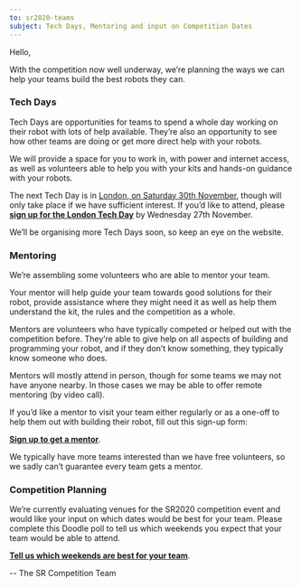 ```yaml
---
to: sr2020-teams
subject: Tech Days, Mentoring and input on Competition Dates
---
```


Hello,

With the competition now well underway, we’re planning the ways we can help your
teams build the best robots they can.

### Tech Days

Tech Days are opportunities for teams to spend a whole day working on their
robot with lots of help available. They’re also an opportunity to see how other
teams are doing or get more direct help with your robots.

We will provide a space for you to work in, with power and internet access, as
well as volunteers able to help you with your kits and hands-on guidance with
your robots.

The next Tech Day is in [London, on Saturday 30th November][london-tech-day],
though will only take place if we have sufficient interest. If you’d like to
attend, please **[sign up for the London Tech Day][tech-day-signup]** by
Wednesday 27th November.

We’ll be organising more Tech Days soon, so keep an eye on the website.

### Mentoring

We’re assembling some volunteers who are able to mentor your team.

Your mentor will help guide your team towards good solutions for their robot,
provide assistance where they might need it as well as help them understand the
kit, the rules and the competition as a whole.

Mentors are volunteers who have typically competed or helped out with the
competition before. They’re able to give help on all aspects of building and
programming your robot, and if they don’t know something, they typically know
someone who does.

Mentors will mostly attend in person, though for some teams we may not have
anyone nearby. In those cases we may be able to offer remote mentoring (by video
call).

If you’d like a mentor to visit your team either regularly or as a one-off to
help them out with building their robot, fill out this sign-up form:

**[Sign up to get a mentor][mentoring-signup]**.

We typically have more teams interested than we have free volunteers, so we
sadly can’t guarantee every team gets a mentor.

### Competition Planning

We’re currently evaluating venues for the SR2020 competition event and would
like your input on which dates would be best for your team. Please complete this
Doodle poll to tell us which weekends you expect that your team would be able to
attend.

**[Tell us which weekends are best for your team][competition-dates-doodle]**.

-- The SR Competition Team


[london-tech-day]: https://studentrobotics.org/events/sr2020/london-tech-day-november/
[tech-day-signup]: https://forms.gle/vSrzt4o85542MGcv8
[mentoring-signup]: https://forms.gle/DCNpk9zsFnA8fRXW6
[competition-dates-doodle]: https://doodle.com/poll/rt5d2abxfscdnhr2
